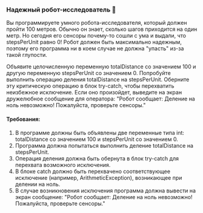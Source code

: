 
### Надежный робот-исследователь 🤖

Вы программируете умного робота-исследователя, который должен пройти 100 метров. Обычно он знает, сколько шагов приходится на один метр. Но сегодня его сенсоры почему-то сошли с ума и выдали, что stepsPerUnit равно 0! Робот должен быть максимально надежным, поэтому его программа ни в коем случае не должна "упасть" из-за такой глупости.

Объявите целочисленную переменную totalDistance со значением 100 и другую переменную stepsPerUnit со значением 0. Попробуйте выполнить операцию деления totalDistance на stepsPerUnit. Оберните эту критическую операцию в блок try-catch, чтобы перехватить неизбежное исключение. Если оно произойдет, выведите на экран дружелюбное сообщение для оператора: "Робот сообщает: Деление на ноль невозможно! Пожалуйста, проверьте сенсоры."

#### Требования:
1. В программе должны быть объявлены две переменные типа int: totalDistance со значением 100 и stepsPerUnit со значением 0.
2. Программа должна попытаться выполнить деление totalDistance на stepsPerUnit.
3. Операция деления должна быть обернута в блок try-catch для перехвата возможного исключения.
4. В блоке catch должно быть перехвачено соответствующее исключение (например, ArithmeticException), возникающее при делении на ноль.
5. В случае возникновения исключения программа должна вывести на экран сообщение: "Робот сообщает: Деление на ноль невозможно! Пожалуйста, проверьте сенсоры."